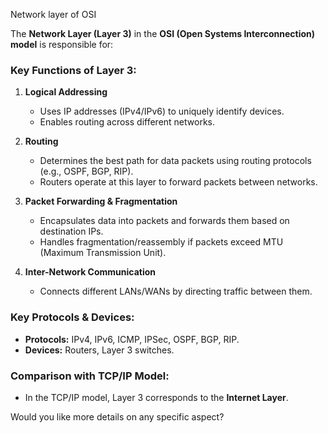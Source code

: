 Network layer of OSI


The **Network Layer (Layer 3)** in the **OSI (Open Systems Interconnection) model** is responsible for:  

### **Key Functions of Layer 3:**  
1. **Logical Addressing**  
   - Uses IP addresses (IPv4/IPv6) to uniquely identify devices.  
   - Enables routing across different networks.  

2. **Routing**  
   - Determines the best path for data packets using routing protocols (e.g., OSPF, BGP, RIP).  
   - Routers operate at this layer to forward packets between networks.  

3. **Packet Forwarding & Fragmentation**  
   - Encapsulates data into packets and forwards them based on destination IPs.  
   - Handles fragmentation/reassembly if packets exceed MTU (Maximum Transmission Unit).  

4. **Inter-Network Communication**  
   - Connects different LANs/WANs by directing traffic between them.  

### **Key Protocols & Devices:**  
- **Protocols:** IPv4, IPv6, ICMP, IPSec, OSPF, BGP, RIP.  
- **Devices:** Routers, Layer 3 switches.  

### **Comparison with TCP/IP Model:**  
- In the TCP/IP model, Layer 3 corresponds to the **Internet Layer**.  

Would you like more details on any specific aspect?